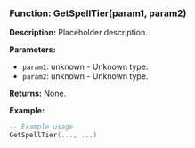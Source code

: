 ### Function: GetSpellTier(param1, param2)

**Description:**
Placeholder description.

**Parameters:**
- `param1`: unknown - Unknown type.
- `param2`: unknown - Unknown type.

**Returns:** None.

**Example:**

```lua
-- Example usage
GetSpellTier(..., ...)
```
